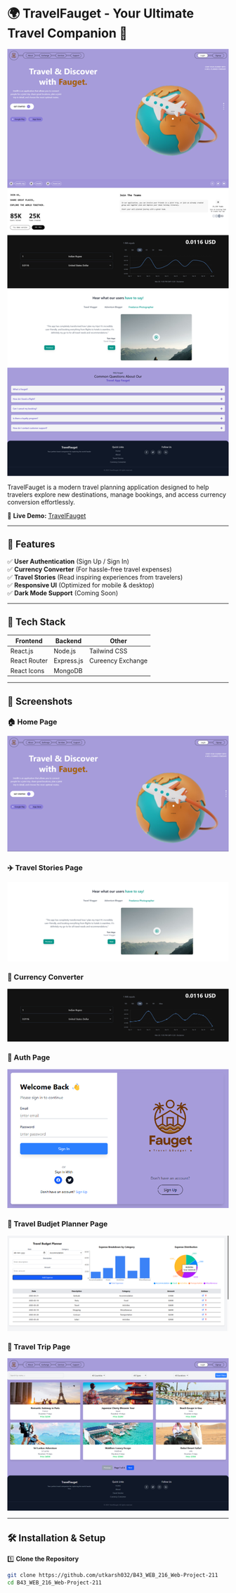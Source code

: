 # 🌍 TravelFauget - Your Ultimate Travel Companion 🚀

![TravelFauget](./client/src/assets/UI.png)

TravelFauget is a modern travel planning application designed to help travelers explore new destinations, manage bookings, and access currency conversion effortlessly.

🔗 **Live Demo:** [TravelFauget]()  

---

## 📌 Features

✅ **User Authentication** (Sign Up / Sign In)  
✅ **Currency Converter** (For hassle-free travel expenses)  
✅ **Travel Stories** (Read inspiring experiences from travelers)  
✅ **Responsive UI** (Optimized for mobile & desktop)  
✅ **Dark Mode Support** (Coming Soon)  

---

## 🚀 Tech Stack

| Frontend | Backend | Other |
|----------|---------|-------|
| React.js | Node.js | Tailwind CSS |
| React Router | Express.js | Cureency Exchange |
| React Icons | MongoDB |  |

---

## 📸 Screenshots

### 🏠 Home Page
![Home](./client/src/assets/Home.png)

### ✈️ Travel Stories Page
![Travel Stories](./client/src/assets/TravelStories.png)

### 🔄 Currency Converter
![Currency Converter](./client/src/assets/CurrencyConvertor.png)

### 🔄 Auth Page
![Currency Converter](./client/src/assets/Auth.png)

### 🔄 Travel Budjet Planner Page
![Currency Converter](./client/src/assets/TravelBudjetPlanner.png)

### 🔄 Travel Trip  Page
![Currency Converter](./client/src/assets/Trip.png)

---

## 🛠️ Installation & Setup

1️⃣ **Clone the Repository**  
```bash
git clone https://github.com/utkarsh032/B43_WEB_216_Web-Project-211
cd B43_WEB_216_Web-Project-211
